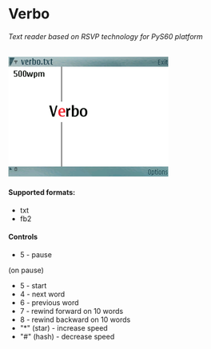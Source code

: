 # Verbo
###### Text reader based on RSVP technology for PyS60 platform

![screenshot 1](/screenshots/screen_0.png)

#### Supported formats:
- txt
- fb2

#### Controls
- 5 - pause

(on pause)
- 5 - start
- 4 - next word
- 6 - previous word
- 7 - rewind forward on 10 words
- 8 - rewind backward on 10 words
- "*" (star) - increase speed
- "#" (hash) - decrease speed